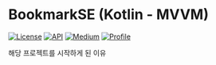 <h1 align="left">BookmarkSE (Kotlin - MVVM)</h1>

<p align="left">
  <a href="https://opensource.org/licenses/Apache-2.0"><img alt="License" src="https://img.shields.io/badge/License-Apache%202.0-blue.svg"/></a>
  <a href="https://android-arsenal.com/api?level=20"><img alt="API" src="https://img.shields.io/badge/API-20%2B-brightgreen.svg?style=flat"/></a>
<!--   <a href="https://github.com/jroom-dev/bookmark-kotlin-mvvm/actions">
    <img alt="Build Status" src="https://img.shields.io/badge/androidCI-passing-yellow?logo=github&logoColor=white"/></a>  -->
  <a href="https://jroomstudio.tistory.com/"><img alt="Medium" src="https://img.shields.io/badge/blog-tistory-green"/></a>
  <a href="https://github.com/jroom-dev"><img alt="Profile" src="https://img.shields.io/badge/github-jroom--dev-orange?logo=github&logoColor=white"/></a> 
</p>

<p align="left">  

</p>
해당 프로젝트를 시작하게 된 이유
</br>

<p align="center">
<img src=""/>
</p>
